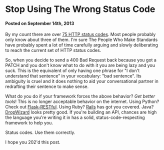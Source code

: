 # Stop Using The Wrong Status Code
#### Posted on September 14th, 2013

By my count there are over [75 HTTP status codes](http://en.wikipedia.org/wiki/List_of_HTTP_status_codes). Most people probably only know about three of them. I'm sure The People Who Make Standards have probably spent a lot of time carefully arguing and slowly deliberating to reach the current set of HTTP status codes.

So, when you decide to send a 400 Bad Request back because you got a PATCH and you don't know what to do with it you are being lazy and you suck. This is the equivalent of only having one phrase for "I don't understand that sentence" in your vocabulary: "bad sentence". Its ambiguity is cruel and it does nothing to aid your conversational partner in redrafting their sentence to make sense.

What do you do if your framework forces the above behavior? *Get better tools*! This is no longer acceptable behavior on the internet. Using Python? Check out [Flask-RESTful](http://flask-restful.readthedocs.org/en/latest/). Using Ruby? [Rails](http://rubyonrails.org) has got you covered. Java? [DropWizard](http://dropwizard.codahale.com/) looks pretty good. If you're building an API, chances are high the language you're writing it in has a solid, status-code-respecting framework to help you.

Status codes. Use them correctly.

I hope you 202'd this post.
